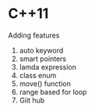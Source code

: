 # C++11
Adding features
1. auto keyword
2. smart pointers
3. lamda expression
4. class enum
5. move() function
6. range based for loop
7. Giit hub
